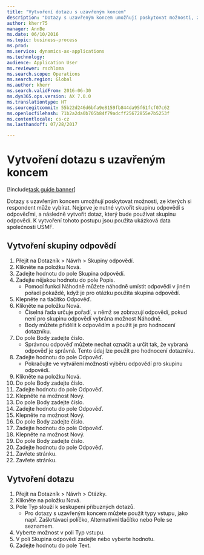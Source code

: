```yaml
--- 
title: "Vytvoření dotazu s uzavřeným koncem"
description: "Dotazy s uzavřeným koncem umožňují poskytovat možnosti, ze kterých si respondent může vybírat."
author: kherr75
manager: AnnBe
ms.date: 06/10/2016
ms.topic: business-process
ms.prod: 
ms.service: dynamics-ax-applications
ms.technology: 
audience: Application User
ms.reviewer: rschloma
ms.search.scope: Operations
ms.search.region: Global
ms.author: kherr
ms.search.validFrom: 2016-06-30
ms.dyn365.ops.version: AX 7.0.0
ms.translationtype: HT
ms.sourcegitcommit: 55b22d246d6bfa9e8159fb844da95f61fcf07c62
ms.openlocfilehash: 71b2a2da0b705b84f79adcff25672855e7b5253f
ms.contentlocale: cs-cz
ms.lasthandoff: 07/28/2017

---
```

# <a name="create-a-closed-ended-question"></a>Vytvoření dotazu s uzavřeným koncem

[!include[task guide banner](../../includes/task-guide-banner.md)]

Dotazy s uzavřeným koncem umožňují poskytovat možnosti, ze kterých si respondent může vybírat. Nejprve je nutné vytvořit skupinu odpovědí s odpověďmi, a následně vytvořit dotaz, který bude používat skupinu odpovědí. K vytvoření tohoto postupu jsou použita ukázková data společnosti USMF.


## <a name="create-an-answer-group"></a>Vytvoření skupiny odpovědí
1. Přejít na Dotazník > Návrh > Skupiny odpovědí.
2. Klikněte na položku Nová.
3. Zadejte hodnotu do pole Skupina odpovědí.
4. Zadejte nějakou hodnotu do pole Popis.
    * Pomocí funkci Náhodně můžete náhodně umístit odpovědi v jiném pořadí pokaždé, když je pro otázku použita skupina odpovědí.  
5. Klepněte na tlačítko Odpověď.
6. Klikněte na položku Nová.
    * Číselná řada určuje pořadí, v němž se zobrazují odpovědí, pokud není pro skupinu odpovědí vybrána možnost Náhodně.  
    * Body můžete přidělit k odpovědím a použít je pro hodnocení dotazníku.  
7. Do pole Body zadejte číslo.
    * Správnou odpověď můžete nechat označit a určit tak, že vybraná odpověď je správná. Tento údaj lze použít pro hodnocení dotazníku.  
8. Zadejte hodnotu do pole Odpověď.
    * Pokračujte ve vytváření možností výběru odpovědí pro skupinu odpovědí.  
9. Klikněte na položku Nová.
10. Do pole Body zadejte číslo.
11. Zadejte hodnotu do pole Odpověď.
12. Klepněte na možnost Nový.
13. Do pole Body zadejte číslo.
14. Zadejte hodnotu do pole Odpověď.
15. Klepněte na možnost Nový.
16. Do pole Body zadejte číslo.
17. Zadejte hodnotu do pole Odpověď.
18. Klepněte na možnost Nový.
19. Do pole Body zadejte číslo.
20. Zadejte hodnotu do pole Odpověď.
21. Zavřete stránku.
22. Zavřete stránku.

## <a name="create-the-question"></a>Vytvoření dotazu
1. Přejít na Dotazník > Návrh > Otázky.
2. Klikněte na položku Nová.
3. Pole Typ slouží k seskupení příbuzných dotazů.
    * Pro dotazy s uzavřeným koncem můžete použít typy vstupu, jako např. Zaškrtávací políčko, Alternativní tlačítko nebo Pole se seznamem.  
4. Vyberte možnost v poli Typ vstupu.
5. V poli Skupina odpovědí zadejte nebo vyberte hodnotu.
6. Zadejte hodnotu do pole Text.


